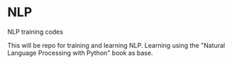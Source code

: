 # NLP
NLP training codes

This will be repo for training and learning NLP. 
Learning using the "Natural Language Processing with Python" book as base.